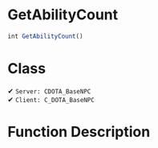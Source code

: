 # GetAbilityCount
```js	
int GetAbilityCount()
```
# Class
✔ `Server: CDOTA_BaseNPC`  
✔ `Client: C_DOTA_BaseNPC`  

# Function Description

